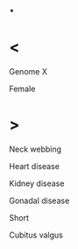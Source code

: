 # .

# <

Genome X

Female

# >

Neck webbing

Heart disease

Kidney disease

Gonadal disease

Short

Cubitus valgus
